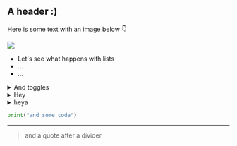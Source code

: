 
## A header :) 
Here is some text with an image below 👇



![](https://s3.us-west-2.amazonaws.com/secure.notion-static.com/dfaf50d5-439f-4e58-933f-0d8982555f6d/21.png?X-Amz-Algorithm=AWS4-HMAC-SHA256&X-Amz-Content-Sha256=UNSIGNED-PAYLOAD&X-Amz-Credential=AKIAT73L2G45EIPT3X45%2F20211130%2Fus-west-2%2Fs3%2Faws4_request&X-Amz-Date=20211130T150821Z&X-Amz-Expires=3600&X-Amz-Signature=4c3281a5880d626b283551603354d47634d3b62bfe3b8a7b45acc8a36d85b2bb&X-Amz-SignedHeaders=host&x-id=GetObject)


* Let's see what happens with lists
* ...
* ...




<details><summary>And toggles</summary>hey


</details><details><summary>Hey</summary></details><details><summary>heya</summary></details>


```python
print("and some code")
```


---


> and a quote after a divider
